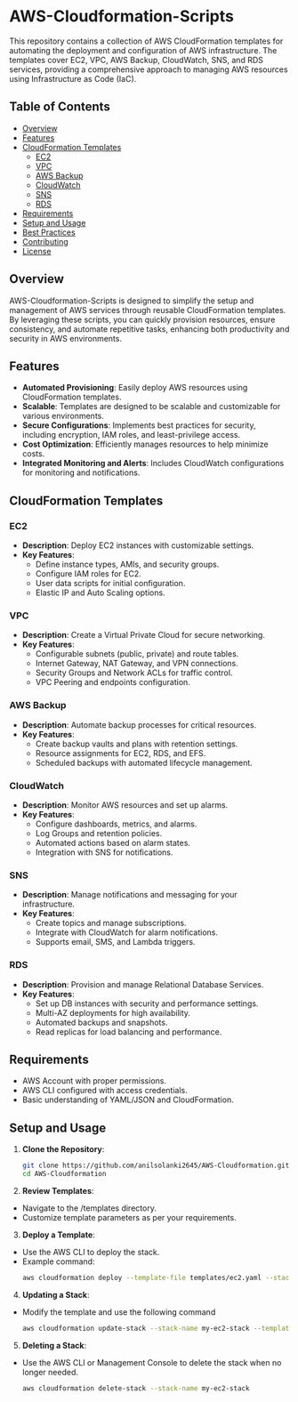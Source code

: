 # AWS-Cloudformation-Scripts

This repository contains a collection of AWS CloudFormation templates for automating the deployment and configuration of AWS infrastructure. The templates cover EC2, VPC, AWS Backup, CloudWatch, SNS, and RDS services, providing a comprehensive approach to managing AWS resources using Infrastructure as Code (IaC).

## Table of Contents

- [Overview](#overview)
- [Features](#features)
- [CloudFormation Templates](#cloudformation-templates)
  - [EC2](#ec2)
  - [VPC](#vpc)
  - [AWS Backup](#aws-backup)
  - [CloudWatch](#cloudwatch)
  - [SNS](#sns)
  - [RDS](#rds)
- [Requirements](#requirements)
- [Setup and Usage](#setup-and-usage)
- [Best Practices](#best-practices)
- [Contributing](#contributing)
- [License](#license)

## Overview

AWS-Cloudformation-Scripts is designed to simplify the setup and management of AWS services through reusable CloudFormation templates. By leveraging these scripts, you can quickly provision resources, ensure consistency, and automate repetitive tasks, enhancing both productivity and security in AWS environments.

## Features

- **Automated Provisioning**: Easily deploy AWS resources using CloudFormation templates.
- **Scalable**: Templates are designed to be scalable and customizable for various environments.
- **Secure Configurations**: Implements best practices for security, including encryption, IAM roles, and least-privilege access.
- **Cost Optimization**: Efficiently manages resources to help minimize costs.
- **Integrated Monitoring and Alerts**: Includes CloudWatch configurations for monitoring and notifications.

## CloudFormation Templates

### EC2
- **Description**: Deploy EC2 instances with customizable settings.
- **Key Features**:
  - Define instance types, AMIs, and security groups.
  - Configure IAM roles for EC2.
  - User data scripts for initial configuration.
  - Elastic IP and Auto Scaling options.

### VPC
- **Description**: Create a Virtual Private Cloud for secure networking.
- **Key Features**:
  - Configurable subnets (public, private) and route tables.
  - Internet Gateway, NAT Gateway, and VPN connections.
  - Security Groups and Network ACLs for traffic control.
  - VPC Peering and endpoints configuration.

### AWS Backup
- **Description**: Automate backup processes for critical resources.
- **Key Features**:
  - Create backup vaults and plans with retention settings.
  - Resource assignments for EC2, RDS, and EFS.
  - Scheduled backups with automated lifecycle management.

### CloudWatch
- **Description**: Monitor AWS resources and set up alarms.
- **Key Features**:
  - Configure dashboards, metrics, and alarms.
  - Log Groups and retention policies.
  - Automated actions based on alarm states.
  - Integration with SNS for notifications.

### SNS
- **Description**: Manage notifications and messaging for your infrastructure.
- **Key Features**:
  - Create topics and manage subscriptions.
  - Integrate with CloudWatch for alarm notifications.
  - Supports email, SMS, and Lambda triggers.

### RDS
- **Description**: Provision and manage Relational Database Services.
- **Key Features**:
  - Set up DB instances with security and performance settings.
  - Multi-AZ deployments for high availability.
  - Automated backups and snapshots.
  - Read replicas for load balancing and performance.

## Requirements

- AWS Account with proper permissions.
- AWS CLI configured with access credentials.
- Basic understanding of YAML/JSON and CloudFormation.

## Setup and Usage

1. **Clone the Repository**:
   ```bash
   git clone https://github.com/anilsolanki2645/AWS-Cloudformation.git
   cd AWS-Cloudformation

2. **Review Templates**:

- Navigate to the /templates directory.
- Customize template parameters as per your requirements.

3. **Deploy a Template**:

- Use the AWS CLI to deploy the stack.
- Example command:
  ```bash
  aws cloudformation deploy --template-file templates/ec2.yaml --stack-name my-ec2-stack

4. **Updating a Stack**:

- Modify the template and use the following command
  ```bash
  aws cloudformation update-stack --stack-name my-ec2-stack --template-body file://templates/ec2.yaml

5. **Deleting a Stack**:
   
- Use the AWS CLI or Management Console to delete the stack when no longer needed.
  ```bash
  aws cloudformation delete-stack --stack-name my-ec2-stack

